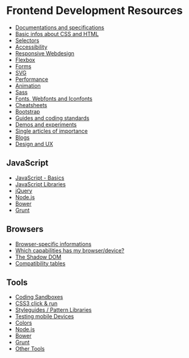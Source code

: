 Frontend Development Resources
==============================

-	[Documentations and specifications](documentations-and-specifications.md)
-	[Basic infos about CSS and HTML](basic-infos-about-css-and-html.md)
-	[Selectors](selectors.md)
-	[Accessibility](a11y.md)
-	[Responsive Webdesign](rwd.md)
-	[Flexbox](flexbox.md)
-	[Forms](forms.md)
-	[SVG](svg.md)
-	[Performance](performance.md)
-	[Animation](animation.md)
-	[Sass](sass.md)
-	[Fonts, Webfonts and Iconfonts](fonts.md)
-	[Cheatsheets](cheatsheets.md)
-	[Bootstrap](bootstrap.md)
-	[Guides and coding standards](guides-and-coding-standards.md)
-	[Demos and experiments](demos-and-experiments.md)
-	[Single articles of importance](single-articles-of-importance.md)
-	[Blogs](blogs.md)
-	[Design and UX](design-ux.md)

JavaScript
----------

-	[JavaScript - Basics](js-basics.md)
-	[JavaScript Libraries](js-libraries.md)
-	[jQuery](jquery.md)
-	[Node.js](node.md)
-	[Bower](bower.md)
-	[Grunt](grunt.md)

Browsers
--------

-	[Browser-specific informations](browser-specific-informations.md)
-	[Which capabilities has my browser/device?](browser-capabilities.md)
-	[The Shadow DOM](shadow-dom.md)
-	[Compatibility tables](compatibility-tables.md)

Tools
-----

-	[Coding Sandboxes](coding-sandboxes.md)
-	[CSS3 click & run](css3-click-and-run.md)
-	[Styleguides / Pattern Libraries](styleguides-pattern-libraries.md)
-	[Testing mobile Devices](testing-mobile-devices.md)
-	[Colors](colors.md)
-	[Node.js](node.md)
-	[Bower](bower.md)
-	[Grunt](grunt.md)
-	[Other Tools](other-tools.md)
